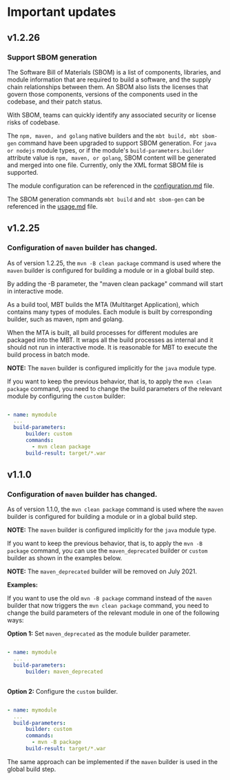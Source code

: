 # <b>Important updates</b>

## v1.2.26

### Support SBOM generation
The Software Bill of Materials (SBOM) is a list of components, libraries, and module information that are required to build a software, and the supply chain relationships between them. An SBOM also lists the licenses that govern those components, versions of the components used in the codebase, and their patch status.

With SBOM, teams can quickly identify any associated security or license risks of codebase.

The `npm, maven, and golang` native builders and the `mbt build, mbt sbom-gen` command have been upgraded to support SBOM generation. For `java or nodejs` module types, or if the module's `build-parameters.builder` attribute value is `npm, maven, or golang`, SBOM content will be generated and merged into one file. Currently, only the XML format SBOM file is supported.

The module configuration can be referenced in the [configuration.md](https://github.com/SAP/cloud-mta-build-tool/blob/master/docs/docs/configuration.md) file.

The SBOM generation commands `mbt build` and `mbt sbom-gen` can be referenced in the [usage.md](https://github.com/SAP/cloud-mta-build-tool/blob/master/docs/docs/usage.md) file.

## v1.2.25

### Configuration of `maven` builder has changed. 
As of version 1.2.25, the `mvn -B clean package` command is used where the `maven` builder is configured for building a module or in a global build step. 

By adding the -B parameter, the "maven clean package" command will start in interactive mode.

As a build tool, MBT builds the MTA (Multitarget Application), which contains many types of modules. Each module is built by corresponding builder, such as maven, npm and golang.

When the MTA is built, all build processes for different modules are packaged into the MBT. It wraps all the build processes as internal and it should not run in interactive mode. It is reasonable for MBT to execute the build process in batch mode.

<b>NOTE:</b>  The `maven` builder is configured implicitly for the `java` module type.

If you want to keep the previous behavior, that is, to apply the `mvn clean package` command, you need to change the build parameters of the relevant module by configuring the `custom` builder:
```yaml

- name: mymodule
  ... 
  build-parameters:
      builder: custom
      commands:
        - mvn clean package
      build-result: target/*.war 
```

## v1.1.0 

### Configuration of `maven` builder has changed. 
As of version 1.1.0, the `mvn clean package` command is used where the `maven` builder is configured for building a module or in a global build step.

<b>NOTE:</b>  The `maven` builder is configured implicitly for the `java` module type.

If you want to keep the previous behavior, that is, to apply the `mvn -B package` command, you can use the `maven_deprecated` builder or `custom` builder as shown in the examples below.

<b>NOTE:</b> The `maven_deprecated` builder will be removed on July 2021.

<b>Examples:</b>

If you want to use the old `mvn -B package` command instead of the `maven` builder that now triggers the `mvn clean package` command, you need to change the build parameters of the relevant module in one of the following ways:



<b>Option 1:</b> Set `maven_deprecated` as the module builder parameter.

```yaml

- name: mymodule
  ... 
  build-parameters:
      builder: maven_deprecated
      
```

<b>Option 2:</b> Configure the `custom` builder.
```yaml

- name: mymodule
  ... 
  build-parameters:
      builder: custom
      commands:
        - mvn -B package
      build-result: target/*.war 
```

The same approach can be implemented if the `maven` builder is used in the global build step.
